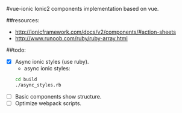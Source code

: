#vue-ionic
Ionic2 components implementation based on vue.


##resources:
+ http://ionicframework.com/docs/v2/components/#action-sheets
+ http://www.runoob.com/ruby/ruby-array.html

##todo:
- [x] Async ionic styles (use ruby).
  + async ionic styles:
  ```bash
  cd build
  ./async_styles.rb
  ```
- [ ] Basic components show structure.
- [ ] Optimize webpack scripts.
